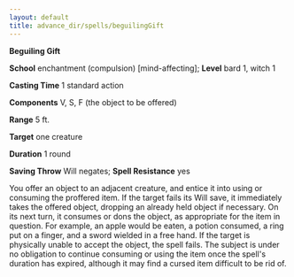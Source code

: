 ```yaml
---
layout: default
title: advance_dir/spells/beguilingGift
---
```

 **Beguiling Gift**

**School** enchantment (compulsion) [mind-affecting]; **Level** bard 1, witch 1

**Casting Time** 1 standard action

**Components** V, S, F (the object to be offered)

**Range** 5 ft.

**Target** one creature

**Duration** 1 round

**Saving Throw** Will negates; **Spell Resistance** yes

You offer an object to an adjacent creature, and entice it into using or consuming the proffered item. If the target fails its Will save, it immediately takes the offered object, dropping an already held object if necessary. On its next turn, it consumes or dons the object, as appropriate for the item in question. For example, an apple would be eaten, a potion consumed, a ring put on a finger, and a sword wielded in a free hand. If the target is physically unable to accept the object, the spell fails. The subject is under no obligation to continue consuming or using the item once the spell's duration has expired, although it may find a cursed item difficult to be rid of.


